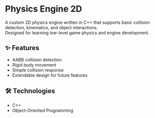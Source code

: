 

# Physics Engine 2D

A custom 2D physics engine written in C++ that supports basic collision detection, kinematics, and object interactions.  
Designed for learning low-level game physics and engine development.

## ✨ Features
- AABB collision detection
- Rigid body movement
- Simple collision response
- Extendable design for future features

## 🛠️ Technologies
- C++
- Object-Oriented Programming
